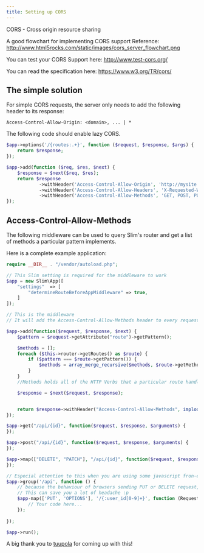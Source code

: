 ```yaml
---
title: Setting up CORS
---
```


CORS - Cross origin resource sharing

A good flowchart for implementing CORS support Reference: http://www.html5rocks.com/static/images/cors_server_flowchart.png

You can test your CORS Support here: http://www.test-cors.org/

You can read the specification here: https://www.w3.org/TR/cors/


## The simple solution

For simple CORS requests, the server only needs to add the following header to its response:

`Access-Control-Allow-Origin: <domain>, ... | *`

The following code should enable lazy CORS.

```php
$app->options('/{routes:.+}', function ($request, $response, $args) {
    return $response;
});

$app->add(function ($req, $res, $next) {
    $response = $next($req, $res);
    return $response
            ->withHeader('Access-Control-Allow-Origin', 'http://mysite')
            ->withHeader('Access-Control-Allow-Headers', 'X-Requested-With, Content-Type, Accept, Origin, Authorization')
            ->withHeader('Access-Control-Allow-Methods', 'GET, POST, PUT, DELETE, OPTIONS');
});

```



## Access-Control-Allow-Methods

The following middleware can be used to query Slim's router and get a list of methods a particular pattern implements.

Here is a complete example application:

```php
require __DIR__ . "/vendor/autoload.php";

// This Slim setting is required for the middleware to work
$app = new Slim\App([
    "settings"  => [
        "determineRouteBeforeAppMiddleware" => true,
    ]
]);

// This is the middleware
// It will add the Access-Control-Allow-Methods header to every request

$app->add(function($request, $response, $next) {
    $pattern = $request->getAttribute("route")->getPattern();

    $methods = [];
    foreach ($this->router->getRoutes() as $route) {
        if ($pattern === $route->getPattern()) {
            $methods = array_merge_recursive($methods, $route->getMethods());
        }
    }
    //Methods holds all of the HTTP Verbs that a particular route handles.

    $response = $next($request, $response);


    return $response->withHeader("Access-Control-Allow-Methods", implode(",", $methods);
});

$app->get("/api/{id}", function($request, $response, $arguments) {
});

$app->post("/api/{id}", function($request, $response, $arguments) {
});

$app->map(["DELETE", "PATCH"], "/api/{id}", function($request, $response, $arguments) {
});

// Especial attention to this when you are using some javascript fron-end framework and you are using groups in slim php
$app->group('/api', function () {
    // because the behaviour of browsers sending PUT or DELETE request, you must add the OPTIONS method. Read about preflight.
    // This can save you a lot of headache :p
    $app-map(['PUT', 'OPTIONS'], '/{:user_id[0-9]+}', function (Request $request, Response $response) {
        // Your code here...
    });
    
});

$app->run();
```

A big thank you to [tuupola](https://github.com/tuupola) for coming up with this!


